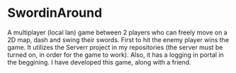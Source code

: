 # SwordinAround
A multiplayer (local lan) game between 2 players who can freely move on a 2D map, dash and swing their swords. First to hit the enemy player wins the game. It utilizes the Serverr project in my repositories (the server must be turned on, in order for the game to work). Also, it has a logging in portal in the beggining. I have developed this game, along with a friend.
